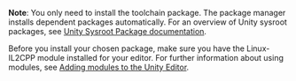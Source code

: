 **Note**: You only need to install the toolchain package. The package manager installs dependent packages automatically.
For an overview of Unity sysroot packages, see [Unity Sysroot Package documentation](https://docs.unity3d.com/Packages/com.unity.sysroot@0.1/manual/index.html).

Before you install your chosen package, make sure you have the Linux-IL2CPP module installed for your editor. For further information about using modules, see [Adding modules to the Unity Editor](https://docs.unity3d.com/Manual/GettingStartedAddingEditorComponents.html).
